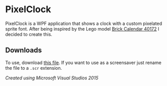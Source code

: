 # PixelClock
PixelClock is a WPF application that shows a clock with a custom pixelated sprite font.
After being inspired by the Lego model [Brick Calendar 40172](http://shop.lego.com/Brick-Calendar-2017-40172) I decided to create this.

## Downloads
To use, download [this file](https://github.com/Benjamin-Davies/PixelClock/blob/master/PixelClock/bin/Release/PixelClock.exe). If you want to use as a screensaver just rename the file to a `.scr` extension.

*Created using Microsoft Visual Studios 2015*
